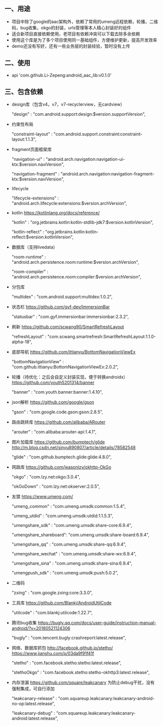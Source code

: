## 一、用途
* 项目中除了google的aac架构外，依赖了常用的umeng远程依赖，轮播，二维码，bug收集，okgo的封装，urls管理等本人精心封装好的组件
* 适合新项目直接依赖使用，老项目有依赖冲突可以下载去除多余依赖
* 使用这个库是为了多个项目使用同一基础组件，方便维护更新，提高开发效率
* demo还没有写好，还有一些业务层的封装经验，暂时没有上传
## 二、使用
* api 'com.github.Li-Zepeng:android_aac_lib:v0.1.0'

## 三、包含依赖
* design库（包含v4，v7，v7-recyclerview，无cardview）

  "design"               : "com.android.support:design:$version.supportVersion",
* 约束性布局

  "constraint-layout"    : "com.android.support.constraint:constraint-layout:1.1.3",
* fragment页面框架库

  "navigation-ui"        : "android.arch.navigation:navigation-ui-ktx:$version.naviVersion",

  "navigation-fragment"  : "android.arch.navigation:navigation-fragment-ktx:$version.naviVersion",

* lifecycle

  "lifecycle-extensions" : "android.arch.lifecycle:extensions:$version.archVersion",
* kotlin https://kotlinlang.org/docs/reference/

  "kotlin"               : "org.jetbrains.kotlin:kotlin-stdlib-jdk7:$version.kotlinVersion",

  "kotlin-reflect"       : "org.jetbrains.kotlin:kotlin-reflect:$version.kotlinVersion",
* 数据库（支持livedata）

  "room-runtime"         : "android.arch.persistence.room:runtime:$version.archVersion",

  "room-compiler"        : "android.arch.persistence.room:compiler:$version.archVersion",
* 分包库

  "multidex"             : "com.android.support:multidex:1.0.2",
* 状态栏 https://github.com/gyf-dev/ImmersionBar

  "statusbar"            : "com.gyf.immersionbar:immersionbar:2.3.2",
* 刷新 https://github.com/scwang90/SmartRefreshLayout

  "refreshLayout"        : "com.scwang.smartrefresh:SmartRefreshLayout:1.1.0-alpha-18",
* 底部导航 https://github.com/ittianyu/BottomNavigationViewEx

  "bottomNavigationView" : "com.github.ittianyu:BottomNavigationViewEx:2.0.2",
* 轮播（待优化：之后会自定义封装实现，便于转换androidx）https://github.com/youth5201314/banner

  "banner"               : "com.youth.banner:banner:1.4.10",
* json解析 https://github.com/google/gson

  "gson"                 : "com.google.code.gson:gson:2.8.5",
* 路由跳转库 https://github.com/alibaba/ARouter

  "arouter"              : "com.alibaba:arouter-api:1.4.1",
* 图片加载库 https://github.com/bumptech/glide  http://m.blog.csdn.net/sinyu890807/article/details/78582548

  "glide"                : "com.github.bumptech.glide:glide:4.8.0",
* 网路库 https://github.com/jeasonlzy/okhttp-OkGo

  "okgo"                 : "com.lzy.net:okgo:3.0.4",

  "okGoDown"             : "com.lzy.net:okserver:2.0.5",
* 友盟 https://www.umeng.com/

  "umeng_common"         : "com.umeng.umsdk:common:1.5.4",

  "umeng_utdid"          : "com.umeng.umsdk:utdid:1.1.5.3",

  "umengshare_sdk"       : "com.umeng.umsdk:share-core:6.9.4",

  "umengshare_shareboard": "com.umeng.umsdk:share-board:6.9.4",

  "umengshare_qq"        : "com.umeng.umsdk:share-qq:6.9.4",

  "umengshare_wechat"    : "com.umeng.umsdk:share-wx:6.9.4",

  "umengshare_sina"      : "com.umeng.umsdk:share-sina:6.9.4",

  "umengpush_sdk"        : "com.umeng.umsdk:push:5.0.2",
* 二维码

  "zxing"                : "com.google.zxing:core:3.3.0",
* 工具库 https://github.com/Blankj/AndroidUtilCode

  "utilcode"             : "com.blankj:utilcode:1.22.7",
* 腾讯bug收集 https://bugly.qq.com/docs/user-guide/instruction-manual-android/?v=20180521124306

  "bugly"                : "com.tencent.bugly:crashreport:latest.release",
* 网络、数据库抓包 http://facebook.github.io/stetho/  https://www.jianshu.com/p/03da9f91f41f

  "stetho"               : "com.facebook.stetho:stetho:latest.release",

  "stethoOkgo"           : "com.facebook.stetho:stetho-okhttp3:latest.release",
* 内存泄漏 https://github.com/square/leakcanary 为防止debug干扰，没有强制集成，可自行添加

  "leakcanary-release"   : "com.squareup.leakcanary:leakcanary-android-no-op:latest.release",

  "leakcanary-debug"     : "com.squareup.leakcanary:leakcanary-android:latest.release",